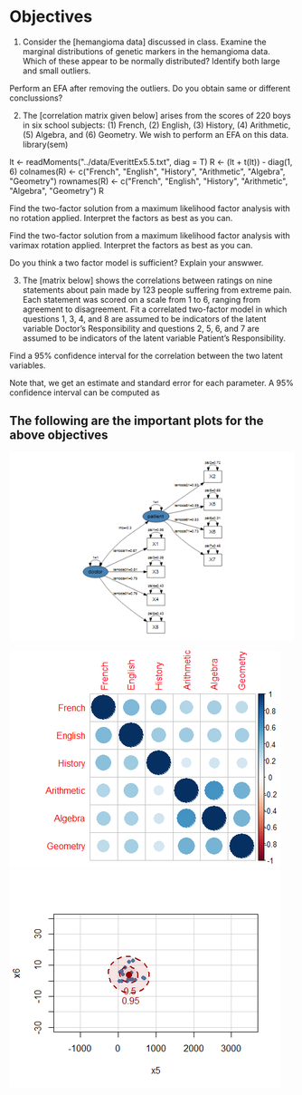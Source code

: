# Objectives

1.  Consider the [hemangioma data] discussed in class.
Examine the marginal distributions of genetic markers in the hemangioma data. Which of these appear to be normally distributed? Identify both large and small outliers.

Perform an EFA after removing the outliers. Do you obtain same or different conclussions?



2. The [correlation matrix given below] arises from the scores of 220 boys in six school subjects: (1) French, (2) English, (3) History, (4) Arithmetic, (5) Algebra, and (6) Geometry. We wish to perform an EFA on this data.
library(sem)

lt <- readMoments("../data/EverittEx5.5.txt", diag = T)
R <- (lt + t(lt)) - diag(1, 6)
colnames(R) <- c("French", "English", "History", "Arithmetic", "Algebra", "Geometry")
rownames(R) <- c("French", "English", "History", "Arithmetic", "Algebra", "Geometry")
R

Find the two-factor solution from a maximum likelihood factor analysis with no rotation applied. Interpret the factors as best as you can.

Find the two-factor solution from a maximum likelihood factor analysis with varimax rotation applied. Interpret the factors as best as you can.

Do you think a two factor model is sufficient? Explain your answwer.

3. The [matrix below] shows the correlations between ratings on nine statements about pain made by 123 people suffering from extreme pain. Each statement was scored on a scale from 1 to 6, ranging from agreement to disagreement. 
Fit a correlated two-factor model in which questions 1, 3, 4, and 8 are assumed to be indicators of the latent variable Doctor’s Responsibility and questions 2, 5, 6, and 7 are assumed to be indicators of the latent variable Patient’s Responsibility.

Find a 95% confidence interval for the correlation between the two latent variables.

Note that, we get an estimate and standard error for each parameter. A 95% confidence interval can be computed as


## The following are the important plots for the above objectives

![alt text](https://github.com/MechMaster95/Multivariate-and-Longitudinal-Statistical-Analysis/blob/master/Factor%20Analysis/diagram.png)

![alt text](https://github.com/MechMaster95/Multivariate-and-Longitudinal-Statistical-Analysis/blob/master/Factor%20Analysis/q1.png)
![alt text](https://github.com/MechMaster95/Multivariate-and-Longitudinal-Statistical-Analysis/blob/master/Factor%20Analysis/q2.png)










